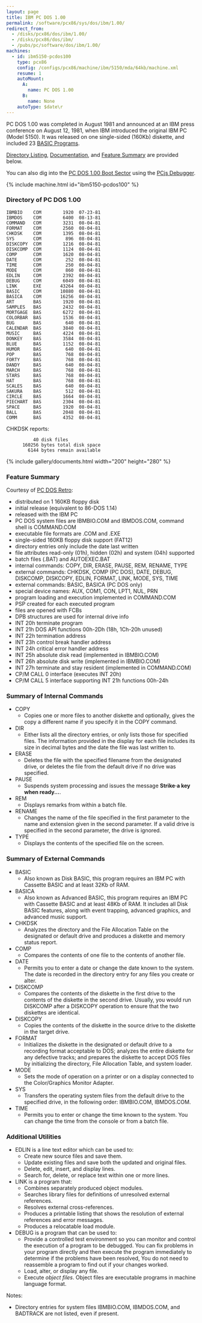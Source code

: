 ```yaml
---
layout: page
title: IBM PC DOS 1.00
permalink: /software/pcx86/sys/dos/ibm/1.00/
redirect_from:
  - /disks/pcx86/dos/ibm/1.00/
  - /disks/pcx86/dos/ibm/
  - /pubs/pc/software/dos/ibm/1.00/
machines:
  - id: ibm5150-pcdos100
    type: pcx86
    config: /configs/pcx86/machine/ibm/5150/mda/64kb/machine.xml
    resume: 1
    autoMount:
      A:
        name: PC DOS 1.00
      B:
        name: None
    autoType: $date\r
---
```


PC DOS 1.00 was completed in August 1981 and announced at an IBM press conference on August 12, 1981,
when IBM introduced the original IBM PC (Model 5150).  It was released on one single-sided (160Kb) diskette,
and included 23 [BASIC Programs](/software/pcx86/app/ibm/basic/1.00/).

[Directory Listing](#directory-of-pc-dos-100), [Documentation](#documents), and [Feature Summary](#feature-summary)
are provided below.

You can also dig into the [PC DOS 1.00 Boot Sector](debugger/#pc-dos-100-boot-sector) using the [PCjs Debugger](debugger/).

{% include machine.html id="ibm5150-pcdos100" %}

### Directory of PC DOS 1.00

	IBMBIO    COM        1920  07-23-81
	IBMDOS    COM        6400  08-13-81
	COMMAND   COM        3231  08-04-81
	FORMAT    COM        2560  08-04-81
	CHKDSK    COM        1395  08-04-81
	SYS       COM         896  08-04-81
	DISKCOPY  COM        1216  08-04-81
	DISKCOMP  COM        1124  08-04-81
	COMP      COM        1620  08-04-81
	DATE      COM         252  08-04-81
	TIME      COM         250  08-04-81
	MODE      COM         860  08-04-81
	EDLIN     COM        2392  08-04-81
	DEBUG     COM        6049  08-04-81
	LINK      EXE       43264  08-04-81
	BASIC     COM       10880  08-04-81
	BASICA    COM       16256  08-04-81
	ART       BAS        1920  08-04-81
	SAMPLES   BAS        2432  08-04-81
	MORTGAGE  BAS        6272  08-04-81
	COLORBAR  BAS        1536  08-04-81
	BUG       BAS         640  08-04-81
	CALENDAR  BAS        3840  08-04-81
	MUSIC     BAS        4224  08-04-81
	DONKEY    BAS        3584  08-04-81
	BLUE      BAS        1152  08-04-81
	HUMOR     BAS         640  08-04-81
	POP       BAS         768  08-04-81
	FORTY     BAS         768  08-04-81
	DANDY     BAS         640  08-04-81
	MARCH     BAS         768  08-04-81
	STARS     BAS         768  08-04-81
	HAT       BAS         768  08-04-81
	SCALES    BAS         640  08-04-81
	SAKURA    BAS         512  08-04-81
	CIRCLE    BAS        1664  08-04-81
	PIECHART  BAS        2304  08-04-81
	SPACE     BAS        1920  08-04-81
	BALL      BAS        2048  08-04-81
	COMM      BAS        4352  08-04-81

CHKDSK reports:

	          40 disk files
	      160256 bytes total disk space
	        6144 bytes remain available

{% include gallery/documents.html width="200" height="280" %}

### Feature Summary

Courtesy of [PC DOS Retro](https://sites.google.com/site/pcdosretro/doshist):

  - distributed on 1 160KB floppy disk
  - initial release (equivalent to 86-DOS 1.14)
  - released with the IBM PC
  - PC DOS system files are IBMBIO.COM and IBMDOS.COM, command shell is COMMAND.COM
  - executable file formats are .COM and .EXE
  - single-sided 160KB floppy disk support (FAT12)
  - directory entries only include the date last written
  - file attributes read-only (01h), hidden (02h) and system (04h) supported
  - batch files (.BAT) and AUTOEXEC.BAT
  - internal commands: COPY, DIR, ERASE, PAUSE, REM, RENAME, TYPE
  - external commands: CHKDSK, COMP (PC DOS), DATE, DEBUG, DISKCOMP, DISKCOPY, EDLIN, FORMAT, LINK, MODE, SYS, TIME
  - external commands: BASIC, BASICA (PC DOS only)
  - special device names: AUX, COM1, CON, LPT1, NUL, PRN
  - program loading and execution implemented in COMMAND.COM
  - PSP created for each executed program
  - files are opened with FCBs
  - DPB structures are used for internal drive info
  - INT 20h terminate program
  - INT 21h DOS API functions 00h-2Dh (18h, 1Ch-20h unused)
  - INT 22h termination address
  - INT 23h control break handler address
  - INT 24h critical error handler address
  - INT 25h absolute disk read (implemented in IBMBIO.COM)
  - INT 26h absolute disk write (implemented in IBMBIO.COM)
  - INT 27h terminate and stay resident (implemented in COMMAND.COM)
  - CP/M CALL 0 interface (executes INT 20h)
  - CP/M CALL 5 interface supporting INT 21h functions 00h-24h

### Summary of Internal Commands

  - COPY
      - Copies one or more files to another diskette and optionally, gives the copy a different name if you specify it in the COPY command.
  - DIR
      - Either lists all the directory entries, or only lists those for specified files. The information provided in the display for each file includes its size in decimal bytes and the date the file was last written to.
  - ERASE
      - Deletes the file with the specified filename from the designated drive, or deletes the file from the default drive if no drive was specified.
  - PAUSE
      - Suspends system processing and issues the message **Strike·a key when ready...**.
  - REM
      - Displays remarks from within a batch file.
  - RENAME
      - Changes the name of the file specified in the first parameter to the name and extension given in the second parameter. If a valid drive is specified in the second parameter, the drive is ignored.
  - TYPE
      - Displays the contents of the specified file on the screen.

### Summary of External Commands

  - BASIC
      - Also known as Disk BASIC, this program requires an IBM PC with Cassette BASIC and at least 32Kb of RAM.
  - BASICA
      - Also known as Advanced BASIC, this program requires an IBM PC with Cassette BASIC and at least 48Kb of RAM.  It includes all Disk BASIC features, along with event trapping, advanced graphics, and advanced music support.
  - CHKDSK
      - Analyzes the directory and the File Allocation Table on the designated or default drive and produces a diskette and memory status report.
  - COMP
      - Compares the contents of one file to the contents of another file.
  - DATE
      - Permits you to enter a date or change the date known to the system. The date is recorded in the directory entry for any files you create or alter.
  - DISKCOMP
      - Compares the contents of the diskette in the first drive to the contents of the diskette in the second drive. Usually, you would run DISKCOMP after a DISKCOPY operation to ensure that the two diskettes are identical.
  - DISKCOPY
      - Copies the contents of the diskette in the source drive to the diskette in the target drive.
  - FORMAT
      - Initializes the diskette in the designated or default drive to a recording format acceptable to DOS; analyzes the entire diskette for any defective tracks; and prepares the diskette to accept DOS files by initializing the directory, File Allocation Table, and system loader.
  - MODE
      - Sets the mode of operation on a printer or on a display connected to the Color/Graphics Monitor Adapter.
  - SYS
      - Transfers the operating system files from the default drive to the specified drive, in the following order: IBMBIO.COM, IBMDOS.COM.
  - TIME
      - Permits you to enter or change the time known to the system. You can change the time from the console or from a batch file.

### Additional Utilities

  - EDLIN is a line text editor which can be used to:
      - Create new source files and save them.
      - Update existing files and save both the updated and original files.
      - Delete, edit, insert, and display lines.
      - Search for, delete, or replace text within one or more lines.
  - LINK is a program that:
      - Combines separately produced object modules.
      - Searches library files for definitions of unresolved external references.
      - Resolves external cross-references.
      - Produces a printable listing that shows the resolution of external references and error messages.
      - Produces a relocatable load module.
  - DEBUG is a program that can be used to:
      - Provide a controlled test environment so you can monitor and control the execution of a program to be debugged. You can fix problems in your program directly and then execute the program immediately to determine if the problems have been resolved, You do not need to reassemble a program to find out if your changes worked.
      - Load, alter, or display any file.
      - Execute *object files*. Object files are executable programs in machine language format.

Notes:

  - Directory entries for system files IBMBIO.COM, IBMDOS.COM, and BADTRACK are not listed, even if present.
